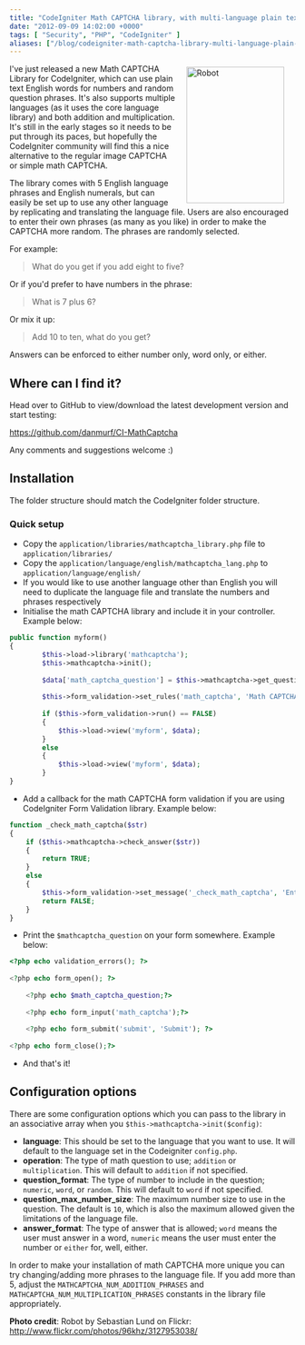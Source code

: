 ```yaml
---
title: "CodeIgniter Math CAPTCHA library, with multi-language plain text questions"
date: "2012-09-09 14:02:00 +0000"
tags: [ "Security", "PHP", "CodeIgniter" ]
aliases: ["/blog/codeigniter-math-captcha-library-multi-language-plain-text-questions"]
---
```

<a href="http://www.flickr.com/photos/96khz/3127953038/" title="Robot by Sebastianlund, on Flickr"><img src="http://farm4.staticflickr.com/3085/3127953038_e8484f17b8_m.jpg" style="height:240px; width:172px; float:right; margin:5px 20px;" alt="Robot"></a>

I've just released a new Math CAPTCHA Library for CodeIgniter, which can use plain text English words for numbers and random question phrases. It's also supports multiple languages (as it uses the core language library) and both addition and multiplication. It's still in the early stages so it needs to be put through its paces, but hopefully the CodeIgniter community will find this a nice alternative to the regular image CAPTCHA or simple math CAPTCHA.

<!--more-->

The library comes with 5 English language phrases and English numerals, but can easily be set up to use any other language by replicating and translating the language file. Users are also encouraged to enter their own phrases (as many as you like) in order to make the CAPTCHA more random. The phrases are randomly selected. 

For example:

> What do you get if you add eight to five?

Or if you'd prefer to have numbers in the phrase:

> What is 7 plus 6?

Or mix it up:

>  Add 10 to ten, what do you get?

Answers can be enforced to either number only, word only, or either.

## Where can I find it?

Head over to GitHub to view/download the latest development version and start testing: 

<https://github.com/danmurf/CI-MathCaptcha>

Any comments and suggestions welcome :)

## Installation

The folder structure should match the CodeIgniter folder structure.

### Quick setup

*   Copy the `application/libraries/mathcaptcha_library.php` file to `application/libraries/`
*   Copy the `application/language/english/mathcaptcha_lang.php` to `application/language/english/`
*   If you would like to use another language other than English you will need to duplicate the language file and translate the numbers and phrases respectively
*   Initialise the math CAPTCHA library and include it in your controller. Example below:

```php
public function myform()
{
        $this->load->library('mathcaptcha');
        $this->mathcaptcha->init();
            
        $data['math_captcha_question'] = $this->mathcaptcha->get_question();
            
        $this->form_validation->set_rules('math_captcha', 'Math CAPTCHA', 'required|callback__check_math_captcha');
            
        if ($this->form_validation->run() == FALSE)
        {
            $this->load->view('myform', $data);
        }
        else
        {
            $this->load->view('myform', $data);
        }
}
```

*   Add a callback for the math CAPTCHA form validation if you are using CodeIgniter Form Validation library. Example below:

```php   
function _check_math_captcha($str)
{
    if ($this->mathcaptcha->check_answer($str))
    {
        return TRUE;
    }
    else
    {
        $this->form_validation->set_message('_check_math_captcha', 'Enter a valid math captcha response.');
        return FALSE;
    }
}
```

*   Print the `$mathcaptcha_question` on your form somewhere. Example below:

```php
<?php echo validation_errors(); ?>
  
<?php echo form_open(); ?>
  
    <?php echo $math_captcha_question;?>
    
    <?php echo form_input('math_captcha');?>
    
    <?php echo form_submit('submit', 'Submit'); ?>
    
<?php echo form_close();?>
```

*   And that's it!

## Configuration options

There are some configuration options which you can pass to the library in an associative array when you `$this->mathcaptcha->init($config)`:

*   **language**: This should be set to the language that you want to use. It will default to the language set in the Codeigniter `config.php`.
*   **operation**: The type of math question to use; `addition` or `multiplication`. This will default to `addition` if not specified.
*   **question_format**: The type of number to include in the question; `numeric`, `word`, or `random`. This will default to `word` if not specified.
*   **question_max_number_size**: The maximum number size to use in the question. The default is `10`, which is also the maximum allowed given the limitations of the language file.
*   **answer_format**: The type of answer that is allowed; `word` means the user must answer in a word, `numeric` means the user must enter the number or `either` for, well, either.

In order to make your installation of math CAPTCHA more unique you can try changing/adding more phrases to the language file. If you add more than 5, adjust the `MATHCAPTCHA_NUM_ADDITION_PHRASES` and `MATHCAPTCHA_NUM_MULTIPLICATION_PHRASES` constants in the library file appropriately.

**Photo credit**: Robot by Sebastian Lund on Flickr: <http://www.flickr.com/photos/96khz/3127953038/>